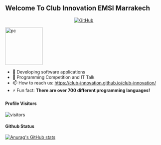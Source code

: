 ## Welcome To Club Innovation EMSI Marrakech

<p align="center">
  <a href="https://github.com/club-innovation">
    <img src="https://img.shields.io/github/followers/club-innovation?label=Followers&logo=GitHub&style=for-the-badge" alt="GitHub" />
  </a>
</p>

<img src="https://user-images.githubusercontent.com/63449913/132382559-a72eb4d4-ec95-4947-9258-c862c8a9014e.gif" width="120px" alt="pc">

- 👀 Developing software applications
- 🔭 Programming Competition and IT Talk
- 📫 How to reach us: https://club-innovation.github.io/club-innovation/
- ⚡ Fun fact: __There are over 700 different programming languages!__

#### Profile Visitors
![visitors](https://visitor-badge.glitch.me/badge?page_id=club-innovation.club-innovation)

#### Github Status
[![Anurag's GitHub stats](https://github-readme-stats.vercel.app/api?username=club-innovation&theme=tokyonight)](https://github.com/anuraghazra/github-readme-stats)
